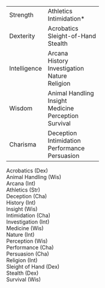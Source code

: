 |   |   |
|---|---|
|Strength|Athletics  <br>Intimidation*|
|Dexterity|Acrobatics  <br>Sleight-of-Hand  <br>Stealth|
|Intelligence|Arcana  <br>History  <br>Investigation  <br>Nature  <br>Religion|
|Wisdom|Animal Handling  <br>Insight  <br>Medicine  <br>Perception  <br>Survival|
|Charisma|Deception  <br>Intimidation  <br>Performance  <br>Persuasion|

Acrobatics (Dex)  
Animal Handling (Wis)  
Arcana (Int)  
Athletics (Str)  
Deception (Cha)  
History (Int)  
Insight (Wis)  
Intimidation (Cha)  
Investigation (Int)  
Medicine (Wis)  
Nature (Int)  
Perception (Wis)  
Performance (Cha)  
Persuasion (Cha)  
Religion (Int)  
Sleight of Hand (Dex)  
Stealth (Dex)  
Survival (Wis)